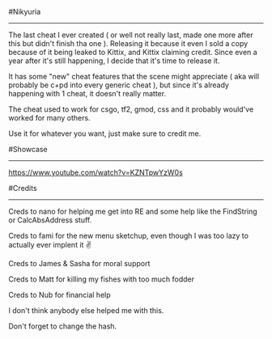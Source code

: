 #Nikyuria
____
The last cheat I ever created ( or well not really last, made one more after this but didn't finish tha one ).
Releasing it because it even I sold a copy because of it being leaked to Kittix, and Kittix claiming credit.
Since even a year after it's still happening, I decide that it's time to release it.

It has some "new" cheat features that the scene might appreciate ( aka will probably be c+pd into every generic cheat ), but since it's already happening with 1 cheat,
it doesn't really matter.

The cheat used to work for csgo, tf2, gmod, css and it probably would've worked for many others.

Use it for whatever you want, just make sure to credit me.

#Showcase
____
https://www.youtube.com/watch?v=KZNTpwYzW0s

#Credits
____

Creds to nano for helping me get into RE and some help like the FindString or CalcAbsAddress stuff. 

Creds to fami for the new menu sketchup, even though I was too lazy to actually ever implent it :v:

Creds to James & Sasha for moral support

Creds to Matt for killing my fishes with too much fodder

Creds to Nub for financial help


I don't think anybody else helped me with this.

Don't forget to change the hash.
